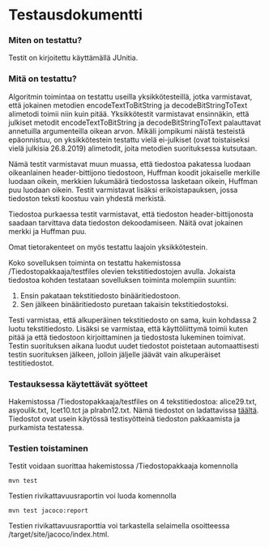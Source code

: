 # Testausdokumentti

### Miten on testattu?

Testit on kirjoitettu käyttämällä JUnitia.

### Mitä on testattu?

Algoritmin toimintaa on testattu useilla yksikkötesteillä, jotka varmistavat, että jokainen metodien encodeTextToBitString ja decodeBitStringToText alimetodi toimii niin kuin pitää. Yksikkötestit varmistavat ensinnäkin, että julkiset metodit encodeTextToBitString ja decodeBitStringToText palauttavat annetuilla argumenteilla oikean arvon. Mikäli jompikumi näistä testeistä epäonnistuu, on yksikkötestein testattu vielä ei-julkiset (ovat toistaiseksi vielä julkisia 26.8.2019) alimetodit, joita metodien suorituksessa kutsutaan. 

Nämä testit varmistavat muun muassa, että tiedostoa pakatessa luodaan oikeanlainen header-bittijono tiedostoon, Huffman koodit jokaiselle merkille luodaan oikein, merkkien lukumäärä tiedostossa lasketaan oikein, Huffman puu luodaan oikein. Testit varmistavat lisäksi erikoistapauksen, jossa tiedoston teksti koostuu vain yhdestä merkistä.

Tiedostoa purkaessa testit varmistavat, että tiedoston header-bittijonosta saadaan tarvittava data tiedoston dekoodamiseen. Näitä ovat jokainen merkki ja Huffman puu.

Omat tietorakenteet on myös testattu laajoin yksikkötestein.

Koko sovelluksen toiminta on testattu hakemistossa /Tiedostopakkaaja/testfiles olevien tekstitiedostojen avulla. Jokaista tiedostoa kohden testataan sovelluksen toiminta molempiin suuntiin:
  1. Ensin pakataan tekstitiedosto binääritiedostoon.
  2. Sen jälkeen binääritiedosto puretaan takaisin tekstitiedostoksi.

Testi varmistaa, että alkuperäinen tekstitiedosto on sama, kuin kohdassa 2 luotu tekstitiedosto. Lisäksi se varmistaa, että käyttöliittymä toimii kuten pitää ja että tiedostoon kirjoittaminen ja tiedostosta lukeminen toimivat. Testin suorituksen aikana luodut uudet tiedostot poistetaan automaattisesti testin suorituksen jälkeen, jolloin jäljelle jäävät vain alkuperäiset testitiedostot.

### Testauksessa käytettävät syötteet

Hakemistossa /Tiedostopakkaaja/testfiles on 4 tekstitiedostoa: alice29.txt, asyoulik.txt, lcet10.tct ja plrabn12.txt. Nämä tiedostot on ladattavissa [täältä](http://www.data-compression.info/Corpora/CanterburyCorpus/index.html). Tiedostot ovat usein käytössä testisyötteinä tiedoston pakkaamista ja purkamista testatessa.

### Testien toistaminen

Testit voidaan suorittaa hakemistossa /Tiedostopakkaaja komennolla
```
mvn test
```
Testien rivikattavuusraportin voi luoda komennolla
```
mvn test jacoco:report
```
Testien rivikattavuusraporttia voi tarkastella selaimella osoitteessa /target/site/jacoco/index.html.